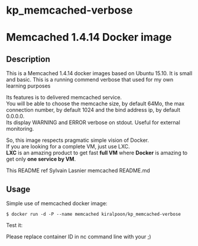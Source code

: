 # kp_memcached-verbose


Memcached 1.4.14 Docker image
=============================

Description
-----------

This is a Memcached 1.4.14 docker images based on Ubuntu 15.10. It is small and basic.
This is a running commend verbose that used for my own learning purposes

Its features is to delivered memcached service.  
You will be able to choose the memcache size, by default 64Mo, the max connection number, by default 1024 and the bind address ip, by default 0.0.0.0.  
Its display WARNING and ERROR verbose on stdout. Useful for external monitoring.

So, this image respects pragmatic simple vision of Docker.  
If you are looking for a complete VM, just use LXC.  
**LXC** is an amazing product to get fast **full VM** where **Docker** is amazing to get only **one service by VM**.

This README ref Sylvain Lasnier memcached README.md

Usage
-----

Simple use of memcached docker image:

    $ docker run -d -P --name memcached kiralpoon/kp_memcached-verbose 
	
Test it:


Please replace container ID in nc command line with your ;)


